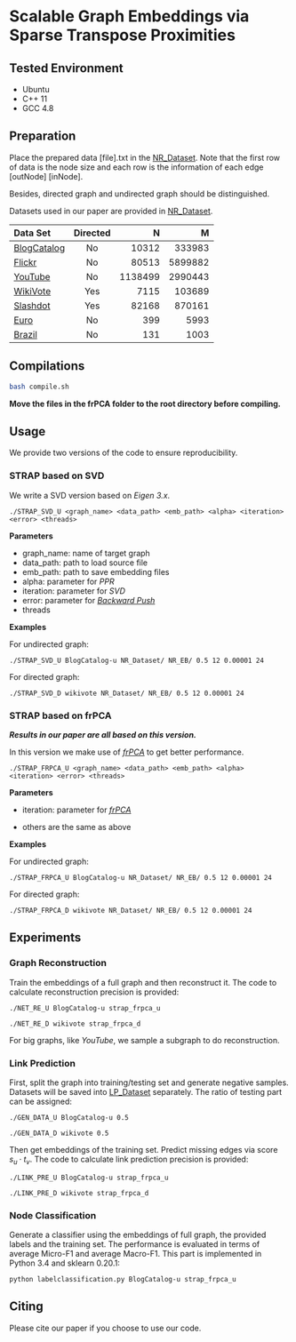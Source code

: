 
# Scalable Graph Embeddings via Sparse Transpose Proximities


## Tested Environment
- Ubuntu
- C++ 11
- GCC 4.8


## Preparation
Place the prepared data [file].txt in the [NR_Dataset](https://github.com/yinyuan1227/STRAP-git/tree/master/NR_Dataset). Note that the first row of data is the node size and each row is the information of each edge [outNode] [inNode].

Besides, directed graph and undirected graph should be distinguished. 

Datasets used in our paper are provided in [NR_Dataset](https://github.com/yinyuan1227/STRAP-git/tree/master/NR_Dataset).

|Data Set|Directed|N|M|
|:------|:-----:|------:|------:|
|[BlogCatalog](http://socialcomputing.asu.edu/pages/datasets)|No|10312|333983|
|[Flickr](http://socialcomputing.asu.edu/pages/datasets)|No|80513|5899882|
|[YouTube](http://socialcomputing.asu.edu/pages/datasets)|No|1138499|2990443|
|[WikiVote](http://snap.stanford.edu/data/wiki-Vote.html)|Yes|7115|103689|
|[Slashdot](http://snap.stanford.edu/data/soc-Slashdot0902.html)|Yes|82168|870161|
|[Euro](https://github.com/leoribeiro/struc2vec/)|No|399|5993|
|[Brazil](https://github.com/leoribeiro/struc2vec/)|No|131|1003|


## Compilations
```sh
bash compile.sh
```
**Move the files in the frPCA folder to the root directory before compiling.**


## Usage
We provide two versions of the code to ensure reproducibility.
### STRAP based on SVD
We write a SVD version based on *Eigen 3.x*.  

```
./STRAP_SVD_U <graph_name> <data_path> <emb_path> <alpha> <iteration> <error> <threads>
```
**Parameters**

- graph_name: name of target graph
- data_path: path to load source file 
- emb_path: path to save embedding files
- alpha: parameter for *PPR*
- iteration: parameter for *SVD*
- error: parameter for *[Backward Push](https://arxiv.org/abs/1507.05999)*
- threads

**Examples**

For undirected graph:
```
./STRAP_SVD_U BlogCatalog-u NR_Dataset/ NR_EB/ 0.5 12 0.00001 24
```

For directed graph:
```
./STRAP_SVD_D wikivote NR_Dataset/ NR_EB/ 0.5 12 0.00001 24
```


### STRAP based on frPCA
***Results in our paper are all based on this version.***

In this version we make use of *[frPCA](https://arxiv.org/abs/1810.06825)* to get better performance.

```
./STRAP_FRPCA_U <graph_name> <data_path> <emb_path> <alpha> <iteration> <error> <threads>
```

**Parameters**

- iteration: parameter for *[frPCA](https://arxiv.org/abs/1810.06825)*

- others are the same as above


**Examples**

For undirected graph:
```
./STRAP_FRPCA_U BlogCatalog-u NR_Dataset/ NR_EB/ 0.5 12 0.00001 24
```

For directed graph:
```
./STRAP_FRPCA_D wikivote NR_Dataset/ NR_EB/ 0.5 12 0.00001 24
```



## Experiments
### Graph Reconstruction
Train the embeddings of a full graph and then reconstruct it. The code to calculate reconstruction precision is provided:

```
./NET_RE_U BlogCatalog-u strap_frpca_u
```

```
./NET_RE_D wikivote strap_frpca_d
```
For big graphs, like *YouTube*, we sample a subgraph to do reconstruction. 

### Link Prediction
First, split the graph into training/testing set and generate negative samples. Datasets will be saved into [LP_Dataset](https://github.com/yinyuan1227/STRAP-git/tree/master/LP_Dataset) separately. The ratio of testing part can be assigned:
 
```
./GEN_DATA_U BlogCatalog-u 0.5
```

```
./GEN_DATA_D wikivote 0.5
```
Then get embeddings of the training set. Predict missing edges via score $s_u
 \cdot t_v$. The code to calculate link prediction precision is provided:

 ```
 ./LINK_PRE_U BlogCatalog-u strap_frpca_u
 ```
 
 ```
 ./LINK_PRE_D wikivote strap_frpca_d
 ```
 
### Node Classification
Generate a classifier using the embeddings of full graph, the provided labels and the training set. The performance is evaluated in terms of average Micro-F1 and average Macro-F1.
This part is implemented in Python 3.4 and sklearn 0.20.1:

```
python labelclassification.py BlogCatalog-u strap_frpca_u
```


## Citing
Please cite our paper if you choose to use our code. 

```
```
